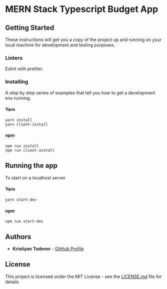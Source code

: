 # MERN Stack Typescript Budget App
 

## Getting Started

These instructions will get you a copy of the project up and running on your local machine for development and testing purposes.


### Linters

Eslint with prettier.


### Installing

A step by step series of examples that tell you how to get a development env running.

#### Yarn

```
yarn install
yarn client-install

```

#### npm

```
npm run install
npm run client-install

```

## Running the app

To start on a localhost server

#### Yarn

```
yarn start-dev
```

#### npm

```
npm run start-dev
```


## Authors

- **Kristiyan Todorov** - [GitHub Profile](https://github.com/krisScript)

## License

This project is licensed under the MIT License - see the [LICENSE.md](LICENSE.md) file for details

